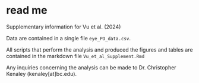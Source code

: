 read me
================

Supplementary information for Vu et al. (2024)

Data are contained in a single file `eye_PO_data.csv`.

All scripts that perform the analysis and produced the figures and
tables are contained in the markdown file `Vu_et_al_Supplement.Rmd`

Any inquiries concerning the analysis can be made to Dr. Christopher
Kenaley (kenaley\[at\]bc.edu).

